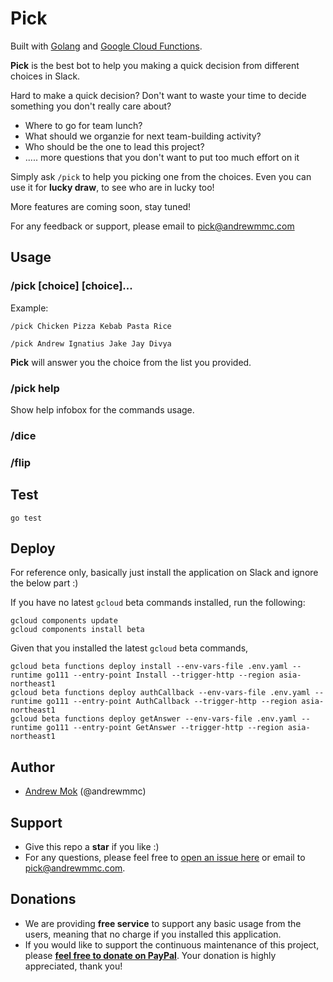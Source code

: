 # Pick
Built with [Golang](https://golang.org) and [Google Cloud Functions](https://cloud.google.com/blog/products/application-development/cloud-functions-go-1-11-is-now-a-supported-language).

**Pick** is the best bot to help you making a quick decision from different choices in Slack.

Hard to make a quick decision? Don't want to waste your time to decide something you don't really care about?
* Where to go for team lunch?
* What should we organzie for next team-building activity?
* Who should be the one to lead this project?
* ..... more questions that you don't want to put too much effort on it

Simply ask `/pick` to help you picking one from the choices. Even you can use it for **lucky draw**, to see who are in lucky too!

More features are coming soon, stay tuned!

For any feedback or support, please email to [pick@andrewmmc.com](pick@andrewmmc.com)

## Usage
### /pick [choice] [choice]...
Example:

`/pick Chicken Pizza Kebab Pasta Rice`

`/pick Andrew Ignatius Jake Jay Divya`

**Pick** will answer you the choice from the list you provided.

### /pick help
Show help infobox for the commands usage.

### /dice

### /flip

## Test
```
go test
```

## Deploy
For reference only, basically just install the application on Slack and ignore the below part :)

If you have no latest `gcloud` beta commands installed, run the following:
```
gcloud components update
gcloud components install beta
```

Given that you installed the latest `gcloud` beta commands,
```
gcloud beta functions deploy install --env-vars-file .env.yaml --runtime go111 --entry-point Install --trigger-http --region asia-northeast1
gcloud beta functions deploy authCallback --env-vars-file .env.yaml --runtime go111 --entry-point AuthCallback --trigger-http --region asia-northeast1
gcloud beta functions deploy getAnswer --env-vars-file .env.yaml --runtime go111 --entry-point GetAnswer --trigger-http --region asia-northeast1
```

## Author
* [Andrew Mok](https://andrewmmc.com) (@andrewmmc)

## Support
* Give this repo a **star** if you like :)
* For any questions, please feel free to [open an issue here](../../issues) or email to [pick@andrewmmc.com](pick@andrewmmc.com).

## Donations
* We are providing **free service** to support any basic usage from the users, meaning that no charge if you installed this application. 
* If you would like to support the continuous maintenance of this project, please [**feel free to donate on PayPal**](https://www.paypal.me/andrewmmc). Your donation is highly appreciated, thank you!